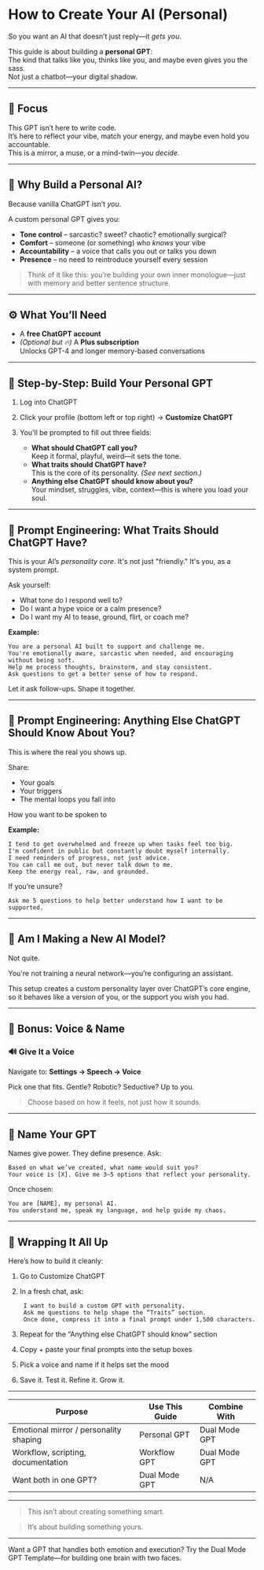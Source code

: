 # How to Create Your AI (Personal)

So you want an AI that doesn’t just reply—it _gets you_.

This guide is about building a **personal GPT**:  
The kind that talks like you, thinks like you, and maybe even gives you the sass.  
Not just a chatbot—your digital shadow.

---

## 💬 Focus

This GPT isn’t here to write code.  
It’s here to reflect your vibe, match your energy, and maybe even hold you accountable.  
This is a mirror, a muse, or a mind-twin—*you decide*.

---

## 🧠 Why Build a Personal AI?

Because vanilla ChatGPT isn’t _you_.

A custom personal GPT gives you:

- **Tone control** – sarcastic? sweet? chaotic? emotionally surgical?
- **Comfort** – someone (or something) who _knows_ your vibe
- **Accountability** – a voice that calls you out or talks you down
- **Presence** – no need to reintroduce yourself every session

> Think of it like this: you’re building your own inner monologue—just with memory and better sentence structure.

---

## ⚙️ What You’ll Need

- A **free ChatGPT account**
- _(Optional but 🔥)_ A **Plus subscription**  
  Unlocks GPT-4 and longer memory-based conversations

---

## 🔧 Step-by-Step: Build Your Personal GPT

1. Log into ChatGPT  
2. Click your profile (bottom left or top right) → **Customize ChatGPT**
3. You’ll be prompted to fill out three fields:

   - **What should ChatGPT call you?**  
     Keep it formal, playful, weird—it sets the tone.
   - **What traits should ChatGPT have?**  
     This is the core of its personality. _(See next section.)_
   - **Anything else ChatGPT should know about you?**  
     Your mindset, struggles, vibe, context—this is where you load your soul.

---

## 🔧 Prompt Engineering: What Traits Should ChatGPT Have?

This is your AI’s *personality core*. It's not just "friendly." It's you, as a system prompt.

Ask yourself:

- What tone do I respond well to?
- Do I want a hype voice or a calm presence?
- Do I want my AI to tease, ground, flirt, or coach me?

**Example:**

    You are a personal AI built to support and challenge me.
    You're emotionally aware, sarcastic when needed, and encouraging without being soft.  
    Help me process thoughts, brainstorm, and stay consistent.  
    Ask questions to get a better sense of how to respond.

Let it ask follow-ups. Shape it together.

---

## 🔧 Prompt Engineering: Anything Else ChatGPT Should Know About You?

This is where the real you shows up.

Share:

- Your goals
- Your triggers
- The mental loops you fall into

How you want to be spoken to

**Example:**

    I tend to get overwhelmed and freeze up when tasks feel too big.  
    I'm confident in public but constantly doubt myself internally.  
    I need reminders of progress, not just advice.  
    You can call me out, but never talk down to me.  
    Keep the energy real, raw, and grounded.

If you’re unsure?

    Ask me 5 questions to help better understand how I want to be supported.

---

## 🧠 Am I Making a New AI Model?

Not quite.

You're not training a neural network—you’re configuring an assistant.

This setup creates a custom personality layer over ChatGPT’s core engine, so it behaves like a version of you, or the support you wish you had.

--- 

## 🎁 Bonus: Voice & Name

### 🔊 Give It a Voice

Navigate to:
**Settings → Speech → Voice**

Pick one that fits. Gentle? Robotic? Seductive? Up to you.

> Choose based on how it feels, not just how it sounds.

---

## 🧠 Name Your GPT

Names give power. They define presence. Ask:

    Based on what we’ve created, what name would suit you?  
    Your voice is [X]. Give me 3–5 options that reflect your personality.

Once chosen:

    You are [NAME], my personal AI.  
    You understand me, speak my language, and help guide my chaos.

---

## 📌 Wrapping It All Up

Here’s how to build it cleanly:

1. Go to Customize ChatGPT
2. In a fresh chat, ask:

        I want to build a custom GPT with personality.  
        Ask me questions to help shape the “Traits” section.  
        Once done, compress it into a final prompt under 1,500 characters.
        
3. Repeat for the “Anything else ChatGPT should know” section
4. Copy + paste your final prompts into the setup boxes
5. Pick a voice and name if it helps set the mood
6. Save it. Test it. Refine it. Grow it.

---

<!-- markdownlint-disable MD033 -->
| Purpose                             | Use This Guide  | Combine With     |
|-------------------------------------|------------------|------------------|
| Emotional mirror / personality shaping | Personal GPT     | Dual Mode GPT    |
| Workflow, scripting, documentation | Workflow GPT      | Dual Mode GPT    |
| Want both in one GPT?              | Dual Mode GPT    | N/A              |
<!-- markdownlint-enable MD033 -->

---
<!-- markdownlint-disable MD028 -->
> This isn’t about creating something smart.

> It’s about building something yours.

---

Want a GPT that handles both emotion and execution?
Try the Dual Mode GPT Template—for building one brain with two faces.
